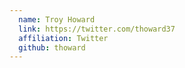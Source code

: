 ```yaml
---
  name: Troy Howard
  link: https://twitter.com/thoward37
  affiliation: Twitter 
  github: thoward
---
```

